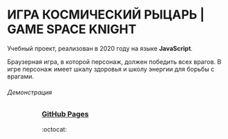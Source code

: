 # ИГРА КОСМИЧЕСКИЙ РЫЦАРЬ | GAME SPACE KNIGHT

Учебный проект, реализован в 2020 году на языке **JavaScript**. 

Браузерная игра, в которой персонаж, должен победить всех врагов. В игре персонаж имеет шкалу здоровья и школу энергии для борьбы с врагами.

###### Демонстрация
<dl>
  <dd>
    <dl>
      <dd>
        <h3><a href="https://riorustik.github.io/GameSSTU_1_1/">GitHub Pages</a></h3> :octocat:
      </dd>
    </dl>
  </dd>
</dl> 


